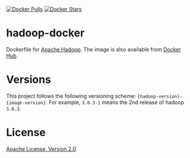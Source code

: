 [![Docker Pulls](https://img.shields.io/docker/pulls/dongjinleekr/hadoop.svg)](https://hub.docker.com/r/dongjinleekr/hadoop)
[![Docker Stars](https://img.shields.io/docker/stars/dongjinleekr/hadoop.svg)](https://hub.docker.com/r/dongjinleekr/hadoop)

hadoop-docker
=====

Dockerfile for [Apache Hadoop](https://hadoop.apache.org/). The image is also available from [Docker Hub](https://hub.docker.com/r/dongjinleekr/hadoop).

# Versions

This project follows the following versioning scheme: `{hadoop-version}-{image-version}`. For example, `3.0.3-1` means the 2nd release of hadoop `3.0.3`.

# License

[Apache License, Version 2.0](https://www.apache.org/licenses/LICENSE-2.0)

